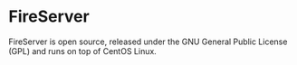 FireServer
==========

FireServer is open source, released under the GNU General Public License (GPL) and runs on top of CentOS Linux.

